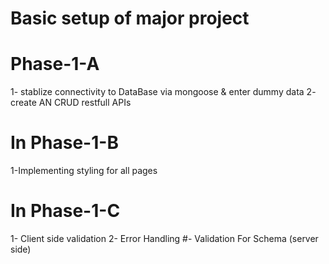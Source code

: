 # Basic setup of major project

# Phase-1-A
1- stablize connectivity to DataBase via mongoose & enter dummy data
2- create AN CRUD restfull APIs

# In Phase-1-B
1-Implementing styling for all pages

# In Phase-1-C
1- Client side validation
2- Error Handling
#- Validation For Schema (server side)
